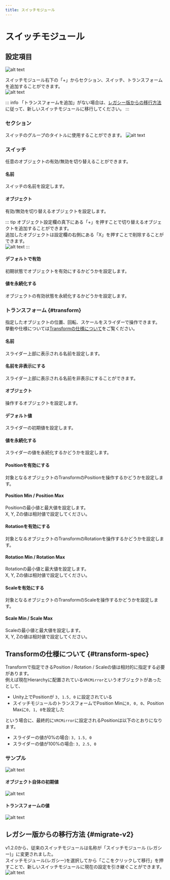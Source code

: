 ```yaml
---
title: スイッチモジュール
---
```


# スイッチモジュール
## 設定項目
![alt text](images/switch/main.png)

スイッチモジュール右下の「+」からセクション、スイッチ、トランスフォームを追加することができます。  
![alt text](images/switch/add.png)

::: info
「トランスフォームを追加」がない場合は、[レガシー版からの移行方法](#migrate-v2)に従って、新しいスイッチモジュールに移行してください。
:::

### セクション
スイッチのグループのタイトルに使用することができます。
![alt text](images/switch/section.png)

### スイッチ
任意のオブジェクトの有効/無効を切り替えることができます。

#### 名前
スイッチの名前を設定します。

#### オブジェクト
有効/無効を切り替えるオブジェクトを設定します。

::: tip
オブジェクト設定欄の真下にある「+」を押すことで切り替えるオブジェクトを追加することができます。  
追加したオブジェクトは設定欄の右側にある「X」を押すことで削除することができます。  
![alt text](images/switch/add-object.png)
:::

#### デフォルトで有効
初期状態でオブジェクトを有効にするかどうかを設定します。

#### 値を永続化する
オブジェクトの有効状態を永続化するかどうかを設定します。

### トランスフォーム {#transform}
指定したオブジェクトの位置、回転、スケールをスライダーで操作できます。  
挙動や仕様については[Transformの仕様について](#transform-spec)をご覧ください。

#### 名前
スライダー上部に表示される名前を設定します。

#### 名前を非表示にする
スライダー上部に表示される名前を非表示にすることができます。

#### オブジェクト
操作するオブジェクトを設定します。

#### デフォルト値
スライダーの初期値を設定します。

#### 値を永続化する
スライダーの値を永続化するかどうかを設定します。

#### Positionを有効にする
対象となるオブジェクトのTransformのPositionを操作するかどうかを設定します。

#### Position Min / Position Max
Positionの最小値と最大値を設定します。  
X, Y, Zの値は相対値で設定してください。

#### Rotationを有効にする
対象となるオブジェクトのTransformのRotationを操作するかどうかを設定します。

#### Rotation Min / Rotation Max
Rotationの最小値と最大値を設定します。  
X, Y, Zの値は相対値で設定してください。

#### Scaleを有効にする
対象となるオブジェクトのTransformのScaleを操作するかどうかを設定します。

#### Scale Min / Scale Max
Scaleの最小値と最大値を設定します。  
X, Y, Zの値は相対値で設定してください。

## Transformの仕様について {#transform-spec}
Transformで指定できるPosition / Rotation / Scaleの値は相対的に指定する必要があります。    
例えば現在Hierarchyに配置されている`VRCMirror`というオブジェクトがあったとして、
- Unity上でPositionが `3, 1.5, 0` に設定されている
- スイッチモジュールのトランスフォームでPosition Minに`0, 0, 0`、Position Maxに`0, 1, 0`を設定した

という場合に、最終的に`VRCMirror`に設定されるPositionは以下のとおりになります。

- スライダーの値が0%の場合: `3, 1.5, 0`
- スライダーの値が100%の場合: `3, 2.5, 0`

### サンプル
![alt text](images/switch/sample1.gif)  

#### オブジェクト自体の初期値
![alt text](images/switch/sample-object.png)

#### トランスフォームの値
![alt text](images/switch/sample-value.png)


## レガシー版からの移行方法 {#migrate-v2}
v1.2.0から、従来のスイッチモジュールは名称が「スイッチモジュール (レガシー)」に変更されました。  
スイッチモジュール(レガシー)を選択してから「ここをクリックして移行」を押すことで、新しいスイッチモジュールに現在の設定を引き継ぐことができます。
![alt text](images/switch/migrate-v2.png)